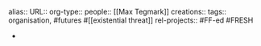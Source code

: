alias::
URL::
org-type::
people:: [[Max Tegmark]] 
creations:: 
tags:: organisation, #futures #[[existential threat]] 
rel-projects:: #FF-ed #FRESH  


-
